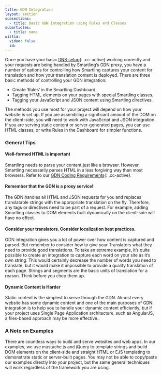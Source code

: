 ```yaml
---
title: GDN Integration
layout: section
subsections:
  - title: Basic GDN Integration using Rules and Classes
subarticles:
  - title: none
wistia:
  video: false
  id:
---
```



Once you have your basic [DNS setup](){: .cc-active} working correctly and your requests are being handled by Smartling’s GDN proxy, you have a number of options for controlling how Smartling captures your content for translation and how your translation content is deployed. There are three basic methods of controlling your GDN integration:

* Create ‘Rules’ in the Smartling Dashboard.
* Tagging HTML elements on your pages with special Smartling classes.
* Tagging your JavaScript and JSON content using Smartling directives.


The methods you use most for your project will depend on how your website is set up. If you are assembling a significant amount of the DOM on the client-side, you will need to work with JavaScript and JSON integration. If you are serving static content or server-generated pages, you can use HTML classes, or write Rules in the Dashboard for simpler functions.

### General Tips

#### Well-formed HTML is important

Smartling needs to parse your content just like a browser. However, Smartling necessarily parses HTML in a less forgiving way than most browsers. Refer to our [GDN Coding Requirements](){: .cc-active}.

#### Remember that the GDN is a proxy service!

The GDN handles all HTML and JSON requests for you and replaces translatable strings with the appropriate translation on the fly. Therefore, any tags or directives need to be part of a request. For example, adding Smartling classes to DOM elements built dynamically on the client-side will have no effect.

#### Consider your translators. Consider localization best practices.

GDN integration gives you a lot of power over how content is captured and parsed. But remember to consider how to give your Translators what they need to provide good translations. To take an extreme example, it’s quite possible to create an integration to capture each word on your site as it’s own string. This would certainly decrease the number of words you need to translate, but it would make it impossible to provide a quality translation of each page. Strings and segments are the basic units of translation for a reason. Think before you chop them up.

#### Dynamic Content is Harder

Static content is the simplest to serve through the GDN. Almost every website has some dynamic content and one of the main purposes of GDN integration is to help you to handle your dynamic content efficiently, but if your project uses Single Page Application architecture, such as AngularJS, a files-based approach may be more effective..

### A Note on Examples

There are countless ways to build and serve websites and web apps. In our examples, we use mustache.js and jQuery to template strings and build DOM elements on the client-side and straight HTML or EJS templating to demonstrate static or server-built pages. You may not be able to copy/paste our examples directly into your project, but the same general techniques will work regardless of the framework you are using.